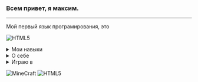 <h3>Всем привет, я максим.</h3>
<hr size="5">
<p>Мой первый язык програмирования, это</p>

![HTML5](https://img.shields.io/badge/html5-%23E34F26.svg?style=for-the-badge&logo=html5&logoColor=white)
<details><summary>Мои навыки</summary>
   HTML5<br>
   BAT/CMD<br>
   VBScript<br>
   Scratch<br>
</details>
<details><summary>О себе</summary>
Возраст 12 лет 
Изучаю языки программирования с 11
</details>
<details><summary>Играю в</summary>
Minecraft<br> Paper Minecraft<br> 3008 [roblox]<br> WorldBox<br> EaglerCraft<br> Clash of Clans<br> Hay Day</details>



![MineCraft](https://img.shields.io/badge/MineCraft-green)
![HTML5](https://img.shields.io/badge/HTML5-orange)
